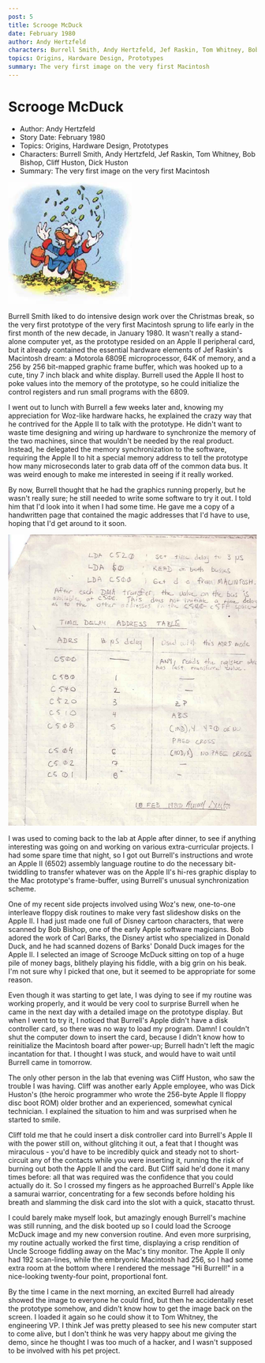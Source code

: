 ```yaml
---
post: 5
title: Scrooge McDuck
date: February 1980
author: Andy Hertzfeld
characters: Burrell Smith, Andy Hertzfeld, Jef Raskin, Tom Whitney, Bob Bishop, Cliff Huston, Dick Huston
topics: Origins, Hardware Design, Prototypes
summary: The very first image on the very first Macintosh
---
```


# Scrooge McDuck
* Author: Andy Hertzfeld
* Story Date: February 1980
* Topics: Origins, Hardware Design, Prototypes
* Characters: Burrell Smith, Andy Hertzfeld, Jef Raskin, Tom Whitney, Bob Bishop, Cliff Huston, Dick Huston
* Summary: The very first image on the very first Macintosh

![This image is similar to the first image ever displayed on a Macintosh](images/scrooge.jpg) 
    
Burrell Smith liked to do intensive design work over the Christmas break, so the very first prototype of the very first Macintosh sprung to life early in the first month of the new decade, in January 1980.  It wasn't really a stand-alone computer yet, as the prototype resided on an Apple II peripheral card, but it already contained the essential hardware elements of Jef Raskin's Macintosh dream: a Motorola 6809E microprocessor, 64K of memory, and a 256 by 256 bit-mapped graphic frame buffer, which was hooked up to a cute, tiny 7 inch black and white display.  Burrell used the Apple II host to poke values into the memory of the prototype, so he could initialize the control registers and run small programs with the 6809.

I went out to lunch with Burrell a few weeks later and, knowing my appreciation for Woz-like hardware hacks, he explained the crazy way that he contrived for the Apple II to talk with the prototype.  He didn't want to waste time designing and wiring up hardware to synchronize the memory of the two machines, since that wouldn't be needed by the real product.  Instead, he delegated the memory synchronization to the software, requiring the Apple II to hit a special memory address to tell the prototype how many microseconds later to grab data off of the common data bus.   It was weird enough to make me interested in seeing if it really worked.

By now, Burrell thought that he had the graphics running properly, but he wasn't really sure; he still needed to write some software to try it out.  I told him that I'd look into it when I had some time. He gave me a copy of a handwritten page that contained the magic addresses that I'd have to use, hoping that I'd get around to it soon.

![Page with code necessary to put Apple II's graphics into the Mac prototype's frame-buffer](images/burrelldma.jpg)

I was used to coming back to the lab at Apple after dinner, to see if anything interesting was going on and working on various extra-curricular projects.  I had some spare time that night, so I got out Burrell's instructions and wrote an Apple II (6502) assembly language routine to do the necessary bit-twiddling to transfer whatever was on the Apple II's hi-res graphic display to the Mac prototype's frame-buffer, using Burrell's unusual synchronization scheme.

One of my recent side projects involved using Woz's new, one-to-one interleave floppy disk routines to make very fast slideshow disks on the Apple II.  I had just made one full of Disney cartoon characters, that were scanned by Bob Bishop, one of the early Apple software magicians.  Bob adored the work of Carl Barks, the Disney artist who specialized in Donald Duck, and he had scanned dozens of Barks' Donald Duck images for the Apple II.  I selected an image of Scrooge McDuck sitting on top of a huge pile of money bags, blithely playing his fiddle, with a big grin on his beak. I'm not sure why I picked that one, but it seemed to be appropriate for some reason.

Even though it was starting to get late, I was dying to see if my routine was working properly, and it would be very cool to surprise Burrell when he came in the next day with a detailed image on the prototype display.  But when I went to try it, I noticed that Burrell's Apple didn't have a disk controller card, so there was no way to load my program.  Damn! I couldn't shut the computer down to insert the card, because I didn't know how to reinitialize the Macintosh board after power-up; Burrell hadn't left the magic incantation for that.  I thought I was stuck, and would have to wait until Burrell came in tomorrow.

The only other person in the lab that evening was Cliff Huston, who saw the trouble I was having.  Cliff was another early Apple employee, who was Dick Huston's (the heroic programmer who wrote the 256-byte Apple II floppy disc boot ROM) older brother and an experienced, somewhat cynical technician.  I explained the situation to him and was surprised when he started to smile.

Cliff told me that he could insert a disk controller card into Burrell's Apple II with the power still on, without glitching it out, a feat that I thought was miraculous - you'd have to be incredibly quick and steady not to short-circuit any of the contacts while you were inserting it, running the risk of burning out both the Apple II and the card.  But Cliff said he'd done it many times before: all that was required was the confidence that you could actually do it.  So I crossed my fingers as he approached Burrell's Apple like a samurai warrior, concentrating for a few seconds before holding his breath and slamming the disk card into the slot with a quick, stacatto thrust.

I could barely make myself look, but amazingly enough Burrell's machine was still running, and the disk booted up so I could load the Scrooge McDuck image and my new conversion routine.  And even more surprising, my routine actually worked the first time, displaying a crisp rendition of Uncle Scrooge fiddling away on the Mac's tiny monitor.   The Apple II only had 192 scan-lines, while the embryonic Macintosh had 256, so I had some extra room at the bottom where I rendered the message "Hi Burrell!" in a nice-looking twenty-four point, proportional font.

By the time I came in the next morning, an excited Burrell had already showed the image to everyone he could find, but then he accidentally reset the prototype somehow, and didn't know how to get the image back on the screen.  I loaded it again so he could show it to Tom Whitney, the engineering VP.  I think Jef was pretty pleased to see his new computer start to come alive, but I don't think he was very happy about me giving the demo, since he thought I was too much of a hacker, and I wasn't supposed to be involved with his pet project.